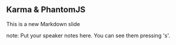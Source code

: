 ##  Karma &amp; PhantomJS

This is a new Markdown slide

note:
    Put your speaker notes here.
    You can see them pressing 's'.
